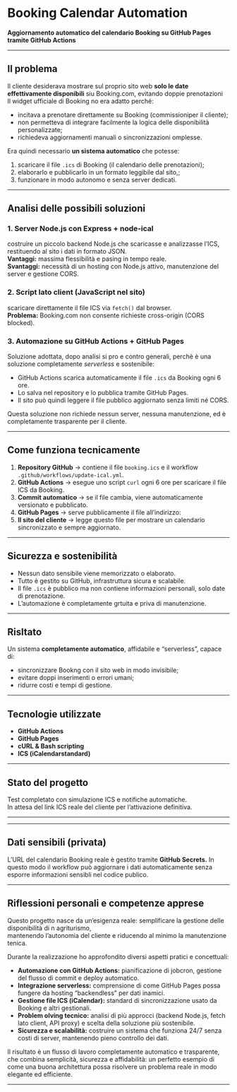 
# Booking Calendar Automation  
**Aggiornamento automatico del calendario Booking su GitHub Pages tramite GitHub Actions**

---

## Il problema  
Il cliente desiderava mostrare sul proprio sito web **solo le date effettivamente disponibili** siu Booking.com, evitando doppie prenotazioni  
Il widget ufficiale di Booking no era adatto perché:
- incitava a prenotare direttamente su Booking (commissioniper il cliente);
- non permetteva di integrare facilmente la logica delle disponibilità personalizzate;
- richiedeva aggiornamenti manuali o sincronizzazioni omplesse.

Era quindi necessario **un sistema automatico** che potesse:
1. scaricare il file `.ics` di Booking (il calendario delle prenotazioni);
2. elaborarlo e pubblicarlo in un formato leggibile dal sito,;
3. funzionare in modo autonomo e senza server dedicati.

---

## Analisi delle possibili soluzioni  

### 1. Server Node.js con Express + node-ical  
costruire un piccolo backend Node.js che scaricasse e analizzasse l’ICS, restituendo al sito i dati in formato JSON.  
**Vantaggi:** massima flessibilità e pasing in tempo reale.  
**Svantaggi:** necessità di un hosting con Node.js attivo, manutenzione del server e gestione CORS.  

### 2. Script lato client (JavaScript nel sito)  
scaricare direttamente il file ICS via `fetch()` dal browser.  
**Problema:** Booking.com non consente richieste cross-origin (CORS blocked).  

### 3. Automazione su GitHub Actions + GitHub Pages   
Soluzione adottata, dopo analisi si pro e contro generali, perchè è una soluzione completamente *serverless* e sostenibile:
- GitHub Actions scarica automaticamente il file `.ics` da Booking ogni 6 ore.  
- Lo salva nel repository e lo pubblica tramite GitHub Pages.  
- Il sito può quindi leggere il file pubblico aggiornato senza limiti né CORS.

Questa soluzione non richiede nessun server, nessuna manutenzione, ed è completamente trasparente per il cliente.

---

## Come funziona tecnicamente  

1. **Repository GitHub** → contiene il file `booking.ics` e il workflow `.github/workflows/update-ical.yml`.  
2. **GitHub Actions** → esegue uno script `curl` ogni 6 ore per scaricare il file ICS da Booking.  
3. **Commit automatico** → se il file cambia, viene automaticamente versionato e pubblicato.  
4. **GitHub Pages** → serve pubblicamente il file all’indirizzo:  
5. **Il sito del cliente** → legge questo file per mostrare un calendario sincronizzato e sempre aggiornato.

---

## Sicurezza e sostenibilità  

- Nessun dato sensibile viene memorizzato o elaborato.  
- Tutto è gestito su GitHub, infrastruttura sicura e scalabile.  
- Il file `.ics` è pubblico ma non contiene informazioni personali, solo date di prenotazione.  
- L’automazione è completamente grtuita e priva di manutenzione.

---

## Risltato  

Un sistema **completamente automatico**, affidabile e “serverless”, capace di:
- sincronizzare Bookng con il sito web in modo invisibile;
- evitare doppi inserimenti o errori umani;
- ridurre costi e tempi di gestione.

---

## Tecnologie utilizzate  
- **GitHub Actions**  
- **GitHub Pages**  
- **cURL & Bash scripting**  
- **ICS (iCalendarstandard)**  

---

## Stato del progetto  
Test completato con simulazione ICS e notifiche automatiche.  
In attesa del link ICS reale del cliente per l’attivazione definitiva.  

---

---

## Dati sensibili (privata)

L’URL del calendario Booking reale è gestito tramite **GitHub Secrets.**
In questo modo il workflow può aggiornare i dati automaticamente
senza esporre informazioni sensibli nel codice publico.

---

## Riflessioni personali e competenze apprese  

Questo progetto nasce da un’esigenza reale: semplificare la gestione delle disponibilità di n agriturismo,  
mantenendo l’autonomia del cliente e riducendo al minimo la manutenzione tenica.

Durante la realizzazione ho approfondito diversi aspetti pratici e concettuali:

- **Automazione con GitHub Actions:** pianificazione di jobcron, gestione del flusso di commit e deploy automatico.  
- **Integrazione serverless:** comprensione di come GitHub Pages possa fungere da hosting “backendless” per dati inamici.  
- **Gestione file ICS (iCalendar):** standard di sincronizzazione usato da Booking e altri gestionali.  
- **Problem olving tecnico:** analisi di più approcci (backend Node.js, fetch lato client, API proxy) e scelta della soluzione più sostenibile.  
- **Sicurezza e scalabilità:** costruire un sistema che funziona 24/7 senza costi di server, mantenendo pieno controllo dei dati.

Il risultato è un flusso di lavoro completamente automatico e trasparente,  
che combina semplicità, sicurezza e affidabilità: un perfetto esempio di come una buona architettura possa risolvere un problema reale in modo elegante ed efficiente.

---


